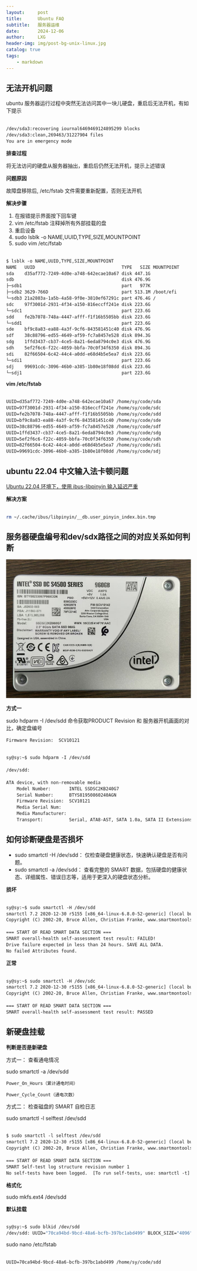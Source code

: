 ```yaml
---
layout:     post
title:      Ubuntu FAQ
subtitle:   服务器运维
date:       2024-12-06
author:     LXG
header-img: img/post-bg-unix-linux.jpg
catalog: true
tags:
    - markdown
---
```


## 无法开机问题

ubuntu 服务器运行过程中突然无法访问其中一块儿硬盘，重启后无法开机，有如下提示

```txt

/dev/sda3:recovering iournal6469469124895299 blocks
/dev/sda3:clean,269463/31227904 files
You are in emergency mode

```
**排查过程**

将无法访问的硬盘从服务器抽出，重启后仍然无法开机，提示上述错误

**问题原因**

故障盘移除后, /etc/fstab 文件需要重新配置，否则无法开机

**解决步骤**

1. 在报错提示界面按下回车键
2. vim /etc/fstab 注释掉所有外部挂载的盘
3. 重启设备
4. sudo lsblk -o NAME,UUID,TYPE,SIZE,MOUNTPOINT
5. sudo vim /etc/fstab 

```txt

$ lsblk -o NAME,UUID,TYPE,SIZE,MOUNTPOINT
NAME   UUID                                 TYPE   SIZE MOUNTPOINT
sda    d35af772-7249-4d0e-a748-642ecae10a67 disk 447.1G 
sdb                                         disk 476.9G 
├─sdb1                                      part   977K 
├─sdb2 3629-766D                            part 513.1M /boot/efi
└─sdb3 21a2803a-1a5b-4a58-9f0e-3810ef67291c part 476.4G /
sdc    97f3001d-2931-4f34-a150-816eccff241e disk 223.6G 
└─sdc1                                      part 223.6G 
sdd    fe2b7078-748a-4447-afff-f1f16b5505bb disk 223.6G 
└─sdd1                                      part 223.6G 
sde    bf9c8a83-ea88-4a3f-9cf6-843581451c40 disk 476.9G 
sdf    38c88796-ed55-4649-af59-fc7a8457e528 disk 894.3G 
sdg    1ffd3437-cb37-4ce5-8a21-6eda8794c0e3 disk 476.9G 
sdh    5ef2f6c6-f22c-4059-bbfa-70c0f34f6350 disk 894.3G 
sdi    82f66504-6c42-44c4-a0dd-e68d4b5e5ea7 disk 223.6G 
└─sdi1                                      part 223.6G 
sdj    99691cdc-3096-46b0-a385-1b80e18f08dd disk 223.6G 
└─sdj1                                      part 223.6G

```

**vim /etc/fstab**

```txt

UUID=d35af772-7249-4d0e-a748-642ecae10a67 /home/sy/code/sda               ext4    defaults     0       0
UUID=97f3001d-2931-4f34-a150-816eccff241e /home/sy/code/sdc               ext4    defaults     0       0
UUID=fe2b7078-748a-4447-afff-f1f16b5505bb /home/sy/code/sdd               ext4    defaults     0       0
UUID=bf9c8a83-ea88-4a3f-9cf6-843581451c40 /home/sy/code/sde               ext4    defaults     0       0
UUID=38c88796-ed55-4649-af59-fc7a8457e528 /home/sy/code/sdf               ext4    defaults     0       0
UUID=1ffd3437-cb37-4ce5-8a21-6eda8794c0e3 /home/sy/code/sdg               ext4    defaults     0       0
UUID=5ef2f6c6-f22c-4059-bbfa-70c0f34f6350 /home/sy/code/sdh               ext4    defaults     0       0
UUID=82f66504-6c42-44c4-a0dd-e68d4b5e5ea7 /home/sy/code/sdi               ext4    defaults     0       0
UUID=99691cdc-3096-46b0-a385-1b80e18f08dd /home/sy/code/sdj               ext4    defaults     0       0

```

## ubuntu 22.04 中文输入法卡顿问题

[Ubuntu 22.04 环境下，使用 ibus-libpinyin 输入延迟严重](https://github.com/libpinyin/ibus-libpinyin/issues/429)

**解决方案**

```bash

rm ~/.cache/ibus/libpinyin/__db.user_pinyin_index.bin.tmp

```

## 服务器硬盘编号和dev/sdx路径之间的对应关系如何判断

![intel_sata](/images/hardware/intel_sata.jpg)

**方式一**

sudo hdparm -I /dev/sdd  命令获取PRODUCT Revision 和 服务器开机画面的对比，确定盘编号

`Firmware Revision:  SCV10121`

```txt

sy@sy:~$ sudo hdparm -I /dev/sdd

/dev/sdd:

ATA device, with non-removable media
	Model Number:       INTEL SSDSC2KB240G7                     
	Serial Number:      BTYS81950860240AGN  
	Firmware Revision:  SCV10121
	Media Serial Num:   
	Media Manufacturer: 
	Transport:          Serial, ATA8-AST, SATA 1.0a, SATA II Extensions, SATA Rev 2.5, SATA Rev 2.6, SATA Rev 3.0

```

## 如何诊断硬盘是否损坏

* sudo smartctl -H /dev/sdd： 仅检查硬盘健康状态，快速确认硬盘是否有问题。
* sudo smartctl -a /dev/sdd： 查看完整的 SMART 数据，包括硬盘的健康状态、详细属性、错误日志等，适用于更深入的硬盘状态分析。

**损坏**

```txt

sy@sy:~$ sudo smartctl -H /dev/sdd
smartctl 7.2 2020-12-30 r5155 [x86_64-linux-6.8.0-52-generic] (local build)
Copyright (C) 2002-20, Bruce Allen, Christian Franke, www.smartmontools.org

=== START OF READ SMART DATA SECTION ===
SMART overall-health self-assessment test result: FAILED!
Drive failure expected in less than 24 hours. SAVE ALL DATA.
No failed Attributes found.

```

**正常**

```txt

sy@sy:~$ sudo smartctl -H /dev/sdc
smartctl 7.2 2020-12-30 r5155 [x86_64-linux-6.8.0-52-generic] (local build)
Copyright (C) 2002-20, Bruce Allen, Christian Franke, www.smartmontools.org

=== START OF READ SMART DATA SECTION ===
SMART overall-health self-assessment test result: PASSED

```

## 新硬盘挂载

**判断是否是新硬盘**

方式一： 查看通电情况

sudo smartctl -a /dev/sdd

`Power_On_Hours（累计通电时间）`

`Power_Cycle_Count（通电次数）`

方式二： 检查磁盘的 SMART 自检日志

sudo smartctl -l selftest /dev/sdd

```txt

$ sudo smartctl -l selftest /dev/sdd
smartctl 7.2 2020-12-30 r5155 [x86_64-linux-6.8.0-52-generic] (local build)
Copyright (C) 2002-20, Bruce Allen, Christian Franke, www.smartmontools.org

=== START OF READ SMART DATA SECTION ===
SMART Self-test log structure revision number 1
No self-tests have been logged.  [To run self-tests, use: smartctl -t]

```

**格式化**

sudo mkfs.ext4 /dev/sdd

**默认挂载**

```bash

sy@sy:~$ sudo blkid /dev/sdd
/dev/sdd: UUID="70ca94bd-9bcd-48a6-bcfb-397bc1abd499" BLOCK_SIZE="4096" TYPE="ext4"

```

sudo nano /etc/fstab

```txt

UUID=70ca94bd-9bcd-48a6-bcfb-397bc1abd499 /home/sy/code/sdd               ext4    defaults     0       0

```








